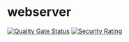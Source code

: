 # webserver

[![Quality Gate Status](https://sonar.sand-use4-tools.dev.symphony.com/api/project_badges/measure?project=Auth-Mgmt&metric=alert_status&token=cc2c49dd89312a2a90ac4f10953116903da8e6e8)](https://sonar.sand-use4-tools.dev.symphony.com/dashboard?id=Auth-Mgmt) [![Security Rating](https://sonar.sand-use4-tools.dev.symphony.com/api/project_badges/measure?project=Auth-Mgmt&metric=security_rating&token=cc2c49dd89312a2a90ac4f10953116903da8e6e8)](https://sonar.sand-use4-tools.dev.symphony.com/dashboard?id=Auth-Mgmt)
